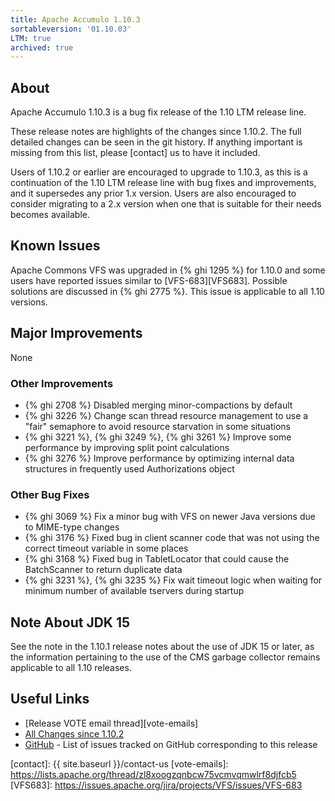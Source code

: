 ```yaml
---
title: Apache Accumulo 1.10.3
sortableversion: '01.10.03'
LTM: true
archived: true
---
```


## About

Apache Accumulo 1.10.3 is a bug fix release of the 1.10 LTM release line.

These release notes are highlights of the changes since 1.10.2. The full
detailed changes can be seen in the git history. If anything important is
missing from this list, please [contact] us to have it included.

Users of 1.10.2 or earlier are encouraged to upgrade to 1.10.3, as this is a
continuation of the 1.10 LTM release line with bug fixes and improvements, and
it supersedes any prior 1.x version. Users are also encouraged to consider
migrating to a 2.x version when one that is suitable for their needs becomes
available.

## Known Issues

Apache Commons VFS was upgraded in {% ghi 1295 %} for 1.10.0 and some users have reported
issues similar to [VFS-683][VFS683]. Possible solutions are discussed in {% ghi 2775 %}.
This issue is applicable to all 1.10 versions.

## Major Improvements

None

### Other Improvements

* {% ghi 2708 %} Disabled merging minor-compactions by default
* {% ghi 3226 %} Change scan thread resource management to use a "fair"
  semaphore to avoid resource starvation in some situations
* {% ghi 3221 %}, {% ghi 3249 %}, {% ghi 3261 %} Improve some performance by
  improving split point calculations
* {% ghi 3276 %} Improve performance by optimizing internal data structures in
  frequently used Authorizations object

### Other Bug Fixes

* {% ghi 3069 %} Fix a minor bug with VFS on newer Java versions due to
  MIME-type changes
* {% ghi 3176 %} Fixed bug in client scanner code that was not using the
  correct timeout variable in some places
* {% ghi 3168 %} Fixed bug in TabletLocator that could cause the BatchScanner
  to return duplicate data
* {% ghi 3231 %}, {% ghi 3235 %} Fix wait timeout logic when waiting for
  minimum number of available tservers during startup

## Note About JDK 15

See the note in the 1.10.1 release notes about the use of JDK 15 or later, as
the information pertaining to the use of the CMS garbage collector remains
applicable to all 1.10 releases.

## Useful Links

* [Release VOTE email thread][vote-emails]
* [All Changes since 1.10.2][all-changes]
* [GitHub] - List of issues tracked on GitHub corresponding to this release

[GitHub]: https://github.com/apache/accumulo/issues?q=%20project%3Aapache%2Faccumulo%2F23
[all-changes]: https://github.com/apache/accumulo/compare/rel/1.10.2...apache:rel/1.10.3
[contact]: {{ site.baseurl }}/contact-us
[vote-emails]: https://lists.apache.org/thread/zl8xoogzqnbcw75vcmvqmwlrf8djfcb5
[VFS683]: https://issues.apache.org/jira/projects/VFS/issues/VFS-683
